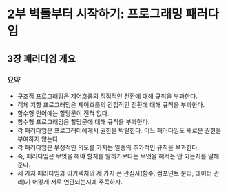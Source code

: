 # 2부 벽돌부터 시작하기: 프로그래밍 패러다임

## 3장 패러다임 개요

### 요약

- 구조적 프로그래밍은 제어흐름의 직접적인 전환에 대해 규칙을 부과한다.
- 객체 지향 프로그래밍은 제어흐름의 간접적인 전환에 대해 규칙을 부과한다.
- 함수형 언어에는 할당문이 전혀 없다.
- 함수형 프로그래밍은 할당문에 대해 규칙을 부과한다.
- 각 패러다임은 프로그래머에게서 권한을 박탈한다. 어느 패러다임도 새로운 권한을 부여하지 않는다.
- 각 패러다임은 부정적인 의도를 가지는 일종의 추가적인 규칙을 부과한다.
- 즉, 패러다임은 무엇을 해야 할지를 말하기보다는 무엇을 해서는 안 되는지를 말해준다.
- 세 가지 패러다임과 아키텍처의 세 가지 큰 관심사(함수, 컴포넌트 분리, 데이터 관리)가 어떻게 서로 연관되는지에 주목하자.

